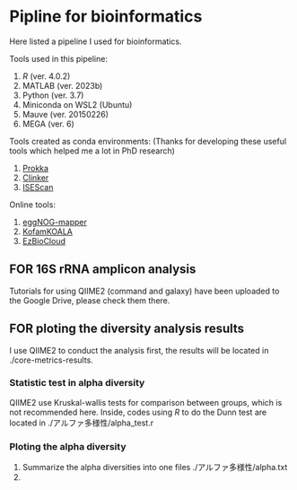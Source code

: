 # Pipline for bioinformatics
Here listed a pipeline I used for bioinformatics.

Tools used in this pipeline:
1. *R* (ver. 4.0.2)
2. MATLAB (ver. 2023b)
3. Python (ver. 3.7)
4. Miniconda on WSL2 (Ubuntu)
5. Mauve (ver. 20150226)
6. MEGA (ver. 6)

Tools created as conda environments:
(Thanks for developing these useful tools which helped me a lot in PhD research)
1. [Prokka](https://github.com/tseemann/prokka)
2. [Clinker](https://github.com/gamcil/clinker)
3. [ISEScan](https://github.com/xiezhq/ISEScan)

Online tools:
1. [eggNOG-mapper](http://eggnog-mapper.embl.de/)
2. [KofamKOALA](https://www.genome.jp/tools/kofamkoala/)
3. [EzBioCloud](https://www.ezbiocloud.net/)

## FOR 16S rRNA amplicon analysis
Tutorials for using QIIME2 (command and galaxy) have been uploaded to the Google Drive, 
please check them there.

## FOR ploting the diversity analysis results
I use QIIME2 to conduct the analysis first, 
the results will be located in ./core-metrics-results.

### Statistic test in alpha diversity 
QIIME2 use Kruskal-wallis tests for comparison between groups,
which is not recommended here.
Inside, codes using *R* to do the Dunn test are located in ./アルファ多様性/alpha_test.r

### Ploting the alpha diversity
1. Summarize the alpha diversities into one files ./アルファ多様性/alpha.txt
2. 







